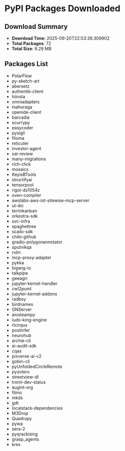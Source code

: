 # PyPI Packages Downloaded

## Download Summary
- **Download Time**: 2025-09-20T22:53:39.309902
- **Total Packages**: 72
- **Total Size**: 9.29 MB

## Packages List
- PolarFlow
- py-sketch-art
- abersetz
- authentik-client
- hiinsta
- omniadapters
- mahoraga
- openide-client
- barcadia
- scurrypy
- easycoder
- pysigil
- filoma
- reticuler
- investor-agent
- xai-review
- many-migrations
- rich-click
- mosaicx
- KeyisBTools
- structifyai
- tensorpool
- rigol-ds1054z
- oven-compiler
- awslabs-aws-iot-sitewise-mcp-server
- ut-dic
- termikanban
- orkestra-sdk
- svc-infra
- spaghettree
- scailo-sdk
- chibi-github
- gradio-polygonannotator
- sputnikqa
- rxlm
- mcp-proxy-adapter
- pykka
- bigwig-io
- talkpipe
- geeagri
- jupyter-kernel-handler
- cwl2puml
- jupyter-kernel-addons
- radboy
- birdnames
- GNServer
- aiosteampy
- ludo-king-engine
- rtcirqus
- postinfer
- neurohub
- archie-cli
- ai-audit-sdk
- cqas
- pixverse-ai-v2
- gobin-cli
- pyUnfoldedCircleRemote
- pyzotero
- streetview-dl
- troml-dev-status
- augint-org
- filmo
- mkds
- gdt
- localstack-dependencies
- M3Drop
- Quadrupy
- pywa
- sera-2
- pyqrackising
- grasp_agents
- krex
